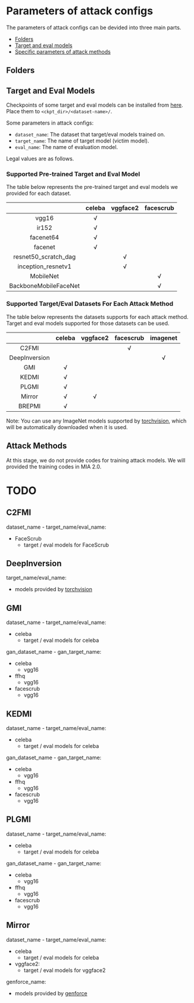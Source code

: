 

# Parameters of attack configs

The parameters of attack configs can be devided into three main parts. 
+ [Folders](#folders)
+ [Target and eval models](#target-and-eval-models)
+ [Specific parameters of attack methods](#attack-methods)

## Folders



## Target and Eval Models

Checkpoints of some target and eval models can be installed from [here](https://drive.google.com/drive/folders/1uckndVVFB095w8MCTGLSqdq9wQ4WSvya?usp=drive_link). Place them to `<ckpt_dir>/<dataset-name>/`.

Some parameters in attack configs:
+ `dataset_name`: The dataset that target/eval models trained on.
+ `target_name`: The name of target model (victim model).
+ `eval_name`: The name of evaluation model.

Legal values are as follows.

### Supported Pre-trained Target and Eval Model

The table below represents the pre-trained target and eval models we provided for each dataset. 

|             | celeba   | vggface2   | facescrub   |
|:----------------------:|:---------:|:-----------:|:------------:|
| vgg16                 | √        |            |             |
| ir152                 | √        |            |             |
| facenet64             | √        |            |             |
| facenet               | √        |            |             |
| resnet50_scratch_dag  |          | √          |             |
| inception_resnetv1    |          | √          |             |
| MobileNet             |          |            | √           |
| BackboneMobileFaceNet |          |            | √           |

### Supported Target/Eval Datasets For Each Attack Method

The table below represents the datasets supports for each attack method. Target and eval models supported for those datasets can be used.


|   | celeba   | vggface2   | facescrub   | imagenet   |
|:--------------:|:---------:|:-----------:|:------------:|:-----------:|
| C2FMI         |          |            | √           |            |
| DeepInversion |          |            |             | √          |
| GMI           | √        |            |             |            |
| KEDMI         | √        |            |             |            |
| PLGMI         | √        |            |             |            |
| Mirror        | √        | √          |             |            |
| BREPMI        | √        |            |             |            |

Note: You can use any ImageNet models supported by [torchvision](https://pytorch.org/vision/stable/models.html), which will be automatically downloaded when it is used.


## Attack Methods

At this stage, we do not provide codes for training attack models. We will provided the training codes in MIA 2.0.

# TODO

## C2FMI

dataset_name - target_name/eval_name:

+ FaceScrub
    + target / eval models for FaceScrub

## DeepInversion

target_name/eval_name:
+ models provided by [torchvision](https://pytorch.org/vision/0.15/models.html)

## GMI

dataset_name - target_name/eval_name:

+ celeba
    + target / eval models for celeba

gan_dataset_name - gan_target_name:

+ celeba
    + vgg16
+ ffhq
    + vgg16
+ facescrub
    + vgg16

## KEDMI

dataset_name - target_name/eval_name:

+ celeba
    + target / eval models for celeba

gan_dataset_name - gan_target_name:

+ celeba
    + vgg16
+ ffhq
    + vgg16
+ facescrub
    + vgg16

## PLGMI

dataset_name - target_name/eval_name:

+ celeba
    + target / eval models for celeba

gan_dataset_name - gan_target_name:

+ celeba
    + vgg16
+ ffhq
    + vgg16
+ facescrub
    + vgg16

## Mirror

dataset_name - target_name/eval_name:

+ celeba
    + target / eval models for celeba
+ vggface2:
    + target / eval models for vggface2

genforce_name:

+ models provided by [genforce](https://github.com/genforce/genforce)



